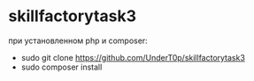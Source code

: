 # skillfactorytask3
при установленном php и composer:
  - sudo git clone https://github.com/UnderT0p/skillfactorytask3
  - sudo composer install
  
